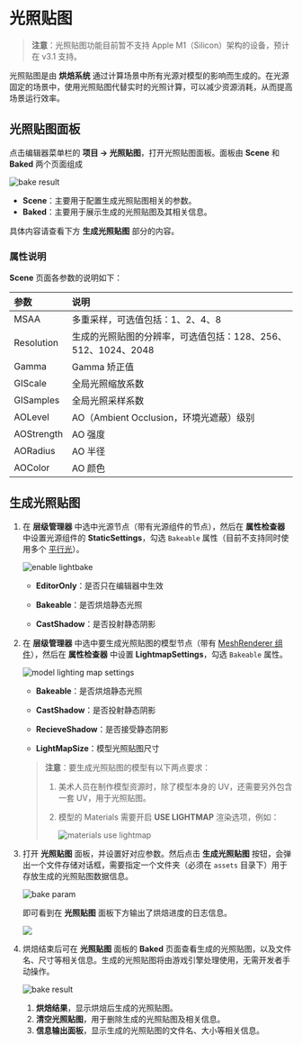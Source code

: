 # 光照贴图

> **注意**：光照贴图功能目前暂不支持 Apple M1（Silicon）架构的设备，预计在 v3.1 支持。

光照贴图是由 **烘焙系统** 通过计算场景中所有光源对模型的影响而生成的。在光源固定的场景中，使用光照贴图代替实时的光照计算，可以减少资源消耗，从而提高场景运行效率。

## 光照贴图面板

点击编辑器菜单栏的 **项目 -> 光照贴图**，打开光照贴图面板。面板由 **Scene** 和 **Baked** 两个页面组成

![bake result](./img/lightmap_param.png)

- **Scene**：主要用于配置生成光照贴图相关的参数。
- **Baked**：主要用于展示生成的光照贴图及其相关信息。

具体内容请查看下方 **生成光照贴图** 部分的内容。

### 属性说明

**Scene** 页面各参数的说明如下：

| 参数 | 说明 |
| :--- | :--- |
| MSAA | 多重采样，可选值包括：1、2、4、8 |
| Resolution | 生成的光照贴图的分辨率，可选值包括：128、256、512、1024、2048 |
| Gamma | Gamma 矫正值 |
| GIScale | 全局光照缩放系数 |
| GISamples | 全局光照采样系数 |
| AOLevel | AO（Ambient Occlusion，环境光遮蔽）级别 |
| AOStrength | AO 强度 |
| AORadius | AO 半径 |
| AOColor | AO 颜色 |

## 生成光照贴图

1. 在 **层级管理器** 中选中光源节点（带有光源组件的节点），然后在 **属性检查器** 中设置光源组件的 **StaticSettings**，勾选 `Bakeable` 属性（目前不支持同时使用多个 [平行光](./dir-light.md)）。

    ![enable lightbake](./img/lightmap_bakeable.png)

    - **EditorOnly**：是否只在编辑器中生效

    - **Bakeable**：是否烘焙静态光照

    - **CastShadow**：是否投射静态阴影

2. 在 **层级管理器** 中选中要生成光照贴图的模型节点（带有 [MeshRenderer 组件](./../../../engine/renderable/model-component.md)），然后在 **属性检查器** 中设置 **LightmapSettings**，勾选 `Bakeable` 属性。
	
    ![model lighting map settings](./img/lightmap_model_settings.png)
	
    - **Bakeable**：是否烘焙静态光照
  
    - **CastShadow**：是否投射静态阴影
  
    - **RecieveShadow**：是否接受静态阴影
  
    - **LightMapSize**：模型光照贴图尺寸

    > **注意**：要生成光照贴图的模型有以下两点要求：
    > 
    > 1. 美术人员在制作模型资源时，除了模型本身的 UV，还需要另外包含一套 UV，用于光照贴图。
    >
    > 2. 模型的 Materials 需要开启 **USE LIGHTMAP** 渲染选项，例如：
    > 
    >    ![materials use lightmap](./img/lightmap_materials_use.png)

3. 打开 **光照贴图** 面板，并设置好对应参数。然后点击 **生成光照贴图** 按钮，会弹出一个文件存储对话框，需要指定一个文件夹（必须在 `assets` 目录下）用于存放生成的光照贴图数据信息。
   
    ![bake param](./img/lightmap_param.png)
   
    即可看到在 **光照贴图** 面板下方输出了烘焙进度的日志信息。

	![](./img/lightmap_generate_log.png)

4. 烘焙结束后可在 **光照贴图** 面板的 **Baked** 页面查看生成的光照贴图，以及文件名、尺寸等相关信息。生成的光照贴图将由游戏引擎处理使用，无需开发者手动操作。

    ![bake result](./img/lightmap_result.png)

    1. **烘焙结果**，显示烘焙后生成的光照贴图。
    2. **清空光照贴图**，用于删除生成的光照贴图及相关信息。
    3. **信息输出面板**，显示生成的光照贴图的文件名、大小等相关信息。
